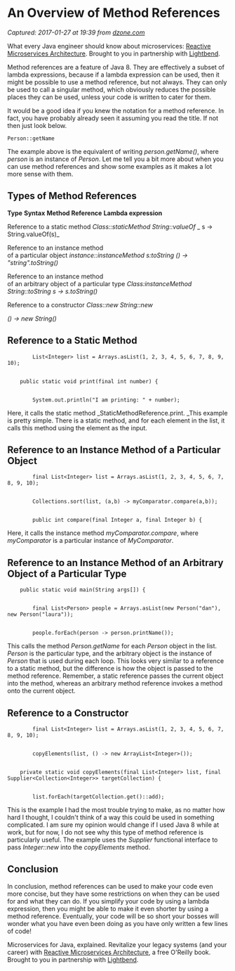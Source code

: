 # An Overview of Method References

_Captured: 2017-01-27 at 19:39 from [dzone.com](https://dzone.com/articles/methodreference?edition=265886&utm_source=Daily%20Digest&utm_medium=email&utm_campaign=dd%202017-01-27)_

What every Java engineer should know about microservices: [Reactive Microservices Architecture](https://dzone.com/go?i=153025&u=https%3A%2F%2Finfo.lightbend.com%2FCOLL-20XX-Reactive-Microservices-Architecture-RES-LP.html%3Flst%3DDZ). Brought to you in partnership with [Lightbend](https://dzone.com/go?i=153025&u=https%3A%2F%2Finfo.lightbend.com%2FCOLL-20XX-Reactive-Microservices-Architecture-RES-LP.html%3Flst%3DDZ).

Method references are a feature of Java 8. They are effectively a subset of lambda expressions, because if a lambda expression can be used, then it might be possible to use a method reference, but not always. They can only be used to call a singular method, which obviously reduces the possible places they can be used, unless your code is written to cater for them.

It would be a good idea if you knew the notation for a method reference. In fact, you have probably already seen it assuming you read the title. If not then just look below.

`Person::getName`

The example above is the equivalent of writing _person.getName()_, where _person_ is an instance of _Person_. Let me tell you a bit more about when you can use method references and show some examples as it makes a lot more sense with them.

## **Types of Method References**

**Type**
**Syntax**
**Method Reference**
**Lambda expression**

Reference to a static method
_Class::staticMethod_
_String::valueOf_
_ s -> String.valueOf(s)_

Reference to an instance method  
of a particular object
_instance::instanceMethod_
_s:toString_
_() -> "string".toString()_

Reference to an instance method  
of an arbitrary object of a particular type
_Class:instanceMethod_
_String::toString_
_s -> s.toString()_

Reference to a constructor
_Class::new_
_String::new_

_() -> new String()_

## **Reference to a Static Method**
    
    
            List<Integer> list = Arrays.asList(1, 2, 3, 4, 5, 6, 7, 8, 9, 10);
    
    
        public static void print(final int number) {
    
    
            System.out.println("I am printing: " + number);

Here, it calls the static method _StaticMethodReference.print. _This example is pretty simple. There is a static method, and for each element in the list, it calls this method using the element as the input.

## **Reference to an Instance Method of a Particular Object**
    
    
            final List<Integer> list = Arrays.asList(1, 2, 3, 4, 5, 6, 7, 8, 9, 10);
    
    
            Collections.sort(list, (a,b) -> myComparator.compare(a,b));
    
    
            public int compare(final Integer a, final Integer b) {

Here, it calls the instance method _myComparator.compare_, where _myComparator_ is a particular instance of _MyComparator_.

## **Reference to an Instance Method of an Arbitrary Object of a Particular Type**
    
    
        public static void main(String args[]) {
    
    
            final List<Person> people = Arrays.asList(new Person("dan"), new Person("laura"));
    
    
            people.forEach(person -> person.printName());

This calls the method _Person.getName_ for each _Person_ object in the list. _Person_ is the particular type, and the arbitrary object is the instance of _Person_ that is used during each loop. This looks very similar to a reference to a static method, but the difference is how the object is passed to the method reference. Remember, a static reference passes the current object into the method, whereas an arbitrary method reference invokes a method onto the current object.

## **Reference to a Constructor**
    
    
            final List<Integer> list = Arrays.asList(1, 2, 3, 4, 5, 6, 7, 8, 9, 10);
    
    
            copyElements(list, () -> new ArrayList<Integer>());
    
    
        private static void copyElements(final List<Integer> list, final Supplier<Collection<Integer>> targetCollection) {
    
    
            list.forEach(targetCollection.get()::add);

This is the example I had the most trouble trying to make, as no matter how hard I thought, I couldn't think of a way this could be used in something complicated. I am sure my opinion would change if I used Java 8 while at work, but for now, I do not see why this type of method reference is particularly useful. The example uses the _Supplier_ functional interface to pass _Integer::new_ into the _copyElements_ method.

## Conclusion

In conclusion, method references can be used to make your code even more concise, but they have some restrictions on when they can be used for and what they can do. If you simplify your code by using a lambda expression, then you might be able to make it even shorter by using a method reference. Eventually, your code will be so short your bosses will wonder what you have even been doing as you have only written a few lines of code!

Microservices for Java, explained. Revitalize your legacy systems (and your career) with [Reactive Microservices Architecture](https://dzone.com/go?i=153026&u=https%3A%2F%2Finfo.lightbend.com%2FCOLL-20XX-Reactive-Microservices-Architecture-RES-LP.html%3Flst%3DDZ), a free O'Reilly book. Brought to you in partnership with [Lightbend](https://dzone.com/go?i=153026&u=https%3A%2F%2Finfo.lightbend.com%2FCOLL-20XX-Reactive-Microservices-Architecture-RES-LP.html%3Flst%3DDZ).
